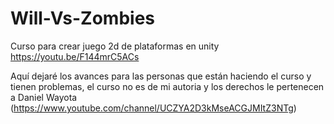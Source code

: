 # Will-Vs-Zombies
Curso para crear juego 2d de plataformas en unity https://youtu.be/F144mrC5ACs

Aquí dejaré los avances para las personas que están haciendo el curso y tienen problemas, el curso no es de mi autoria y los derechos le pertenecen a Daniel Wayota (https://www.youtube.com/channel/UCZYA2D3kMseACGJMItZ3NTg)

